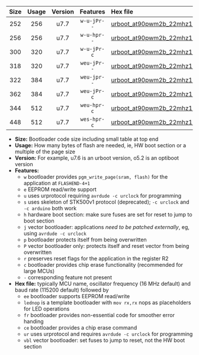 |Size|Usage|Version|Features|Hex file|
|:-:|:-:|:-:|:-:|:--|
|252|256|u7.7|`w-u-jPr--`|[urboot_at90pwm2b_22mhz1184_19200bps_lednop_ur_vbl.hex](https://raw.githubusercontent.com/stefanrueger/urboot.hex/main/mcus/at90pwm2b/fcpu_22mhz1184/19200_bps/urboot_at90pwm2b_22mhz1184_19200bps_lednop_ur_vbl.hex)|
|256|256|u7.7|`w-u-hpr--`|[urboot_at90pwm2b_22mhz1184_19200bps_lednop_fr_ur.hex](https://raw.githubusercontent.com/stefanrueger/urboot.hex/main/mcus/at90pwm2b/fcpu_22mhz1184/19200_bps/urboot_at90pwm2b_22mhz1184_19200bps_lednop_fr_ur.hex)|
|300|320|u7.7|`w-u-jPr-c`|[urboot_at90pwm2b_22mhz1184_19200bps_lednop_fr_ce_ur_vbl.hex](https://raw.githubusercontent.com/stefanrueger/urboot.hex/main/mcus/at90pwm2b/fcpu_22mhz1184/19200_bps/urboot_at90pwm2b_22mhz1184_19200bps_lednop_fr_ce_ur_vbl.hex)|
|318|320|u7.7|`weu-jPr--`|[urboot_at90pwm2b_22mhz1184_19200bps_ee_lednop_ur_vbl.hex](https://raw.githubusercontent.com/stefanrueger/urboot.hex/main/mcus/at90pwm2b/fcpu_22mhz1184/19200_bps/urboot_at90pwm2b_22mhz1184_19200bps_ee_lednop_ur_vbl.hex)|
|322|384|u7.7|`weu-jpr--`|[urboot_at90pwm2b_22mhz1184_19200bps_ee_lednop_fr_ur_vbl.hex](https://raw.githubusercontent.com/stefanrueger/urboot.hex/main/mcus/at90pwm2b/fcpu_22mhz1184/19200_bps/urboot_at90pwm2b_22mhz1184_19200bps_ee_lednop_fr_ur_vbl.hex)|
|362|384|u7.7|`weu-jPr-c`|[urboot_at90pwm2b_22mhz1184_19200bps_ee_lednop_fr_ce_ur_vbl.hex](https://raw.githubusercontent.com/stefanrueger/urboot.hex/main/mcus/at90pwm2b/fcpu_22mhz1184/19200_bps/urboot_at90pwm2b_22mhz1184_19200bps_ee_lednop_fr_ce_ur_vbl.hex)|
|344|512|u7.7|`weu-hpr-c`|[urboot_at90pwm2b_22mhz1184_19200bps_ee_lednop_fr_ce_ur.hex](https://raw.githubusercontent.com/stefanrueger/urboot.hex/main/mcus/at90pwm2b/fcpu_22mhz1184/19200_bps/urboot_at90pwm2b_22mhz1184_19200bps_ee_lednop_fr_ce_ur.hex)|
|448|512|u7.7|`wes-hpr-c`|[urboot_at90pwm2b_22mhz1184_19200bps_ee_lednop_fr_ce.hex](https://raw.githubusercontent.com/stefanrueger/urboot.hex/main/mcus/at90pwm2b/fcpu_22mhz1184/19200_bps/urboot_at90pwm2b_22mhz1184_19200bps_ee_lednop_fr_ce.hex)|

- **Size:** Bootloader code size including small table at top end
- **Usage:** How many bytes of flash are needed, ie, HW boot section or a multiple of the page size
- **Version:** For example, u7.6 is an urboot version, o5.2 is an optiboot version
- **Features:**
  + `w` bootloader provides `pgm_write_page(sram, flash)` for the application at `FLASHEND-4+1`
  + `e` EEPROM read/write support
  + `u` uses urprotocol requiring `avrdude -c urclock` for programming
  + `s` uses skeleton of STK500v1 protocol (deprecated); `-c urclock` and `-c arduino` both work
  + `h` hardware boot section: make sure fuses are set for reset to jump to boot section
  + `j` vector bootloader: applications *need to be patched externally*, eg, using `avrdude -c urclock`
  + `p` bootloader protects itself from being overwritten
  + `P` vector bootloader only: protects itself and reset vector from being overwritten
  + `r` preserves reset flags for the application in the register R2
  + `c` bootloader provides chip erase functionality (recommended for large MCUs)
  + `-` corresponding feature not present
- **Hex file:** typically MCU name, oscillator frequency (16 MHz default) and baud rate (115200 default) followed by
  + `ee` bootloader supports EEPROM read/write
  + `lednop` is a template bootloader with `mov rx,rx` nops as placeholders for LED operations
  + `fr` bootloader provides non-essential code for smoother error handing
  + `ce` bootloader provides a chip erase command
  + `ur` uses urprotocol and requires `avrdude -c urclock` for programming
  + `vbl` vector bootloader: set fuses to jump to reset, not the HW boot section
